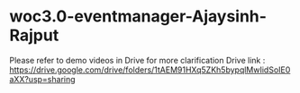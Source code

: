 # woc3.0-eventmanager-Ajaysinh-Rajput
Please refer to demo videos in Drive for more clarification
Drive link : https://drive.google.com/drive/folders/1tAEM91HXq5ZKh5bypqlMwIidSoIE0aXX?usp=sharing
